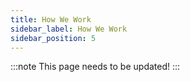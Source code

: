 ```yaml
---
title: How We Work
sidebar_label: How We Work
sidebar_position: 5
---
```


:::note
This page needs to be updated! 
:::
